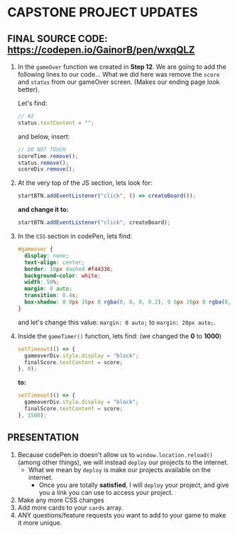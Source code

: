 # CAPSTONE PROJECT UPDATES

## FINAL SOURCE CODE: https://codepen.io/GainorB/pen/wxqQLZ

1.  In the `gameOver` function we created in **Step 12**. We are going to add the following lines to our code... What we did here was remove the `score` and `status` from our gameOver screen. (Makes our ending page look better).

    Let's find:

    ```javascript
    // #2
    status.textContent = "";
    ```

    and below, insert:

    ```javascript
    // DO NOT TOUCH
    scoreTime.remove();
    status.remove();
    scoreDiv.remove();
    ```

2.  At the very top of the JS section, lets look for:

    ```javascript
    startBTN.addEventListener("click", () => createBoard());
    ```

    **and change it to:**

    ```javascript
    startBTN.addEventListener("click", createBoard);
    ```

3.  In the `CSS` section in codePen, lets find:

    ```css
    #gameover {
      display: none;
      text-align: center;
      border: 10px dashed #f44336;
      background-color: white;
      width: 50%;
      margin: 0 auto;
      transition: 0.4s;
      box-shadow: 0 8px 16px 0 rgba(0, 0, 0, 0.2), 0 6px 20px 0 rgba(0, 0, 0, 0.19);
    }
    ```

    and let's change this value: `margin: 0 auto;` to `margin: 20px auto;`.

4.  Inside the `gameTimer()` function, lets find: (we changed the **0** to **1000**)

    ```javascript
    setTimeout(() => {
      gameoverDiv.style.display = "block";
      finalScore.textContent = score;
    }, 0);
    ```

    **to:**

    ```javascript
    setTimeout(() => {
      gameoverDiv.style.display = "block";
      finalScore.textContent = score;
    }, 1500);
    ```

## PRESENTATION

1.  Because codePen.io doesn't allow us to `window.location.reload()` (among other things), we will instead `deploy` our projects to the internet.
    - What we mean by `deploy` is make our projects available on the internet.
      - Once you are totally **satisfied**, I will `deploy` your project, and give you a link you can use to access your project.
2.  Make any more CSS changes
3.  Add more cards to your `cards` array.
4.  ANY questions/feature requests you want to add to your game to make it more unique.

